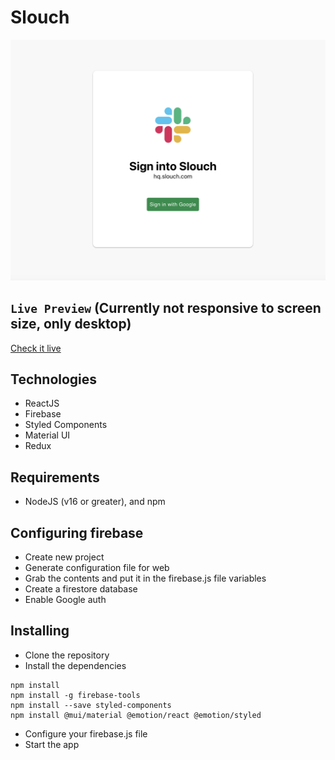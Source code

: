 # Slouch

![Logo](https://github.com/nicogarbaccio/slouch/blob/main/Slouch.png)

## `Live Preview` (Currently not responsive to screen size, only desktop)
[Check it live](https://slack-clone-snx.netlify.app/)

## Technologies 
  - ReactJS
  - Firebase
  - Styled Components
  - Material UI
  - Redux

## Requirements
- NodeJS (v16 or greater), and npm
 
## Configuring firebase
  - Create new project
  - Generate configuration file for web
  - Grab the contents and put it in the firebase.js file variables
  - Create a firestore database
  - Enable Google auth

## Installing

  - Clone the repository
  - Install the dependencies 
  ``` 
  npm install
  npm install -g firebase-tools
  npm install --save styled-components
  npm install @mui/material @emotion/react @emotion/styled
  ```
  - Configure your firebase.js file
  - Start the app
